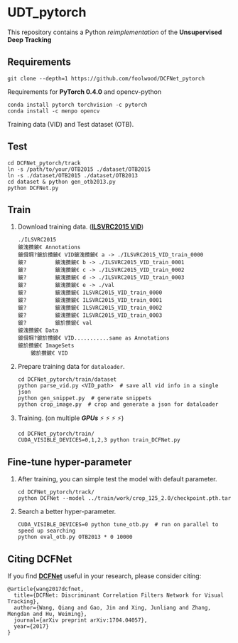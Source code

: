 # UDT_pytorch
This repository contains a Python *reimplementation* of the **Unsupervised Deep Tracking** 

## Requirements

```shell
git clone --depth=1 https://github.com/foolwood/DCFNet_pytorch
```

Requirements for **PyTorch 0.4.0** and opencv-python

```shell
conda install pytorch torchvision -c pytorch
conda install -c menpo opencv
```

Training data (VID) and Test dataset (OTB).

## Test

```shell
cd DCFNet_pytorch/track 
ln -s /path/to/your/OTB2015 ./dataset/OTB2015
ln -s ./dataset/OTB2015 ./dataset/OTB2013
cd dataset & python gen_otb2013.py
python DCFNet.py
```

## Train

1. Download training data. ([**ILSVRC2015 VID**](http://bvisionweb1.cs.unc.edu/ilsvrc2015/download-videos-3j16.php#vid)) 

   ```
   ./ILSVRC2015
   鈹溾攢鈹€ Annotations
   鈹偮犅?鈹斺攢鈹€ VID鈹溾攢鈹€ a -> ./ILSVRC2015_VID_train_0000
   鈹?         鈹溾攢鈹€ b -> ./ILSVRC2015_VID_train_0001
   鈹?         鈹溾攢鈹€ c -> ./ILSVRC2015_VID_train_0002
   鈹?         鈹溾攢鈹€ d -> ./ILSVRC2015_VID_train_0003
   鈹?         鈹溾攢鈹€ e -> ./val
   鈹?         鈹溾攢鈹€ ILSVRC2015_VID_train_0000
   鈹?         鈹溾攢鈹€ ILSVRC2015_VID_train_0001
   鈹?         鈹溾攢鈹€ ILSVRC2015_VID_train_0002
   鈹?         鈹溾攢鈹€ ILSVRC2015_VID_train_0003
   鈹?         鈹斺攢鈹€ val
   鈹溾攢鈹€ Data
   鈹偮犅?鈹斺攢鈹€ VID...........same as Annotations
   鈹斺攢鈹€ ImageSets
       鈹斺攢鈹€ VID
   ```

2. Prepare training data for `dataloader`.

   ```shell
   cd DCFNet_pytorch/train/dataset
   python parse_vid.py <VID_path>  # save all vid info in a single json
   python gen_snippet.py  # generate snippets
   python crop_image.py  # crop and generate a json for dataloader
   ```

3. Training. (on multiple ***GPUs*** :zap: :zap: :zap: :zap:)

   ```
   cd DCFNet_pytorch/train/
   CUDA_VISIBLE_DEVICES=0,1,2,3 python train_DCFNet.py
   ```


## Fine-tune hyper-parameter

1. After training, you can simple test the model with default parameter.

   ```shell
   cd DCFNet_pytorch/track/
   python DCFNet --model ../train/work/crop_125_2.0/checkpoint.pth.tar
   ```

2. Search a better hyper-parameter.

   ```shell
   CUDA_VISIBLE_DEVICES=0 python tune_otb.py  # run on parallel to speed up searching
   python eval_otb.py OTB2013 * 0 10000
   ```

## Citing DCFNet

If you find [**DCFNet**](https://arxiv.org/pdf/1704.04057.pdf) useful in your research, please consider citing:

```
@article{wang2017dcfnet,
  title={DCFNet: Discriminant Correlation Filters Network for Visual Tracking},
  author={Wang, Qiang and Gao, Jin and Xing, Junliang and Zhang, Mengdan and Hu, Weiming},
  journal={arXiv preprint arXiv:1704.04057},
  year={2017}
}
```
